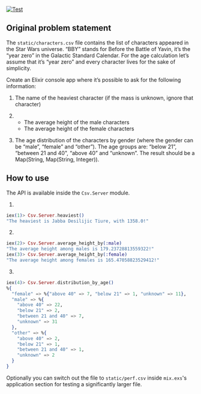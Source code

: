 [![Test](https://github.com/Ptrskay3/mix_characters/actions/workflows/test.yml/badge.svg)](https://github.com/Ptrskay3/mix_characters/actions/workflows/test.yml)

## Original problem statement

The `static/characters.csv` file contains the list of characters appeared in the Star Wars universe.
“BBY” stands for Before the Battle of Yavin, it’s the “year zero” in the Galactic Standard Calendar.
For the age calculation let’s assume that it’s “year zero” and every character lives for the sake of simplicity.

Create an Elixir console app where it’s possible to ask for the following information:

1. The name of the heaviest character (if the mass is unknown, ignore that character)

2. - The average height of the male characters
   - The average height of the female characters

3. The age distribution of the characters by gender (where the gender can be “male”, “female” and “other”).
   The age groups are: “below 21”, “between 21 and 40", “above 40” and “unknown”. The result should be a Map(String, Map(String, Integer)).

## How to use

The API is available inside the `Csv.Server` module.

1.

```elixir
iex(1)> Csv.Server.heaviest()
"The heaviest is Jabba Desilijic Tiure, with 1358.0!"
```

2.

```elixir
iex(2)> Csv.Server.average_height_by(:male)
"The average height among males is 179.23728813559322!"
iex(3)> Csv.Server.average_height_by(:female)
"The average height among females is 165.47058823529412!"
```

3.

```elixir
iex(4)> Csv.Server.distribution_by_age()
%{
  "female" => %{"above 40" => 7, "below 21" => 1, "unknown" => 11},
  "male" => %{
    "above 40" => 22,
    "below 21" => 2,
    "between 21 and 40" => 7,
    "unknown" => 31
  },
  "other" => %{
    "above 40" => 2,
    "below 21" => 1,
    "between 21 and 40" => 1,
    "unknown" => 2
  }
}
```

Optionally you can switch out the file to `static/perf.csv` inside `mix.exs`'s application section for testing a significantly larger file.
